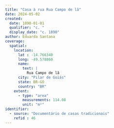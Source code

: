 ```yaml
---
title: "Casa à rua Rua Campo de lã"
date: 2024-05-02
created:
  date: 1890-01-01
  qualifier: "c. "
  display_date: "c. 1890"
author: Eduarda Santana
coverage:
  spatial:
    location:
      lat : -14.766340
      long: -49.578860
      name:
        text: |
          Rua Campo de lã
      city: "Pilar de Goiás"
      state: BR-GO
      country: "BR"
    extent:
      - type: "area"
        measurements: 114.08
        unit: "m²"
identifier:
  - source: "Documentário de casas tradicionais"
    refid : 46
---
```

